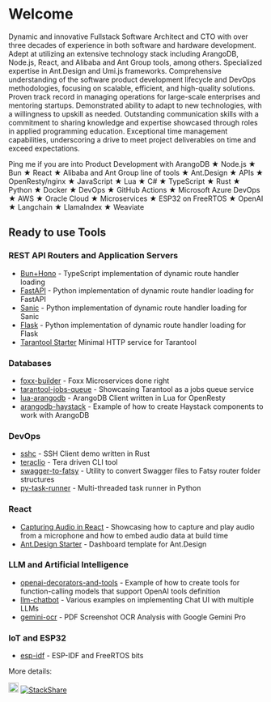 # Welcome 

Dynamic and innovative Fullstack Software Architect and CTO with over three decades of experience in both software and hardware development. Adept at utilizing an extensive technology stack including ArangoDB, Node.js, React, and Alibaba and Ant Group tools, among others. Specialized expertise in Ant.Design and Umi.js frameworks. Comprehensive understanding of the software product development lifecycle and DevOps methodologies, focusing on scalable, efficient, and high-quality solutions. Proven track record in managing operations for large-scale enterprises and mentoring startups. Demonstrated ability to adapt to new technologies, with a willingness to upskill as needed. Outstanding communication skills with a commitment to sharing knowledge and expertise showcased through roles in applied programming education. Exceptional time management capabilities, underscoring a drive to meet project deliverables on time and exceed expectations.

Ping me if you are into Product Development with ArangoDB ★ Node.js ★ Bun ★ React ★ Alibaba and Ant Group line of tools ★ Ant.Design ★ APIs ★ OpenResty/nginx ★ JavaScript ★ Lua ★ C# ★ TypeScript ★ Rust ★ Python ★ Docker ★ DevOps ★ GitHub Actions ★ Microsoft Azure DevOps ★ AWS ★ Oracle Cloud ★ Microservices ★ ESP32 on FreeRTOS ★ OpenAI ★ Langchain ★ LlamaIndex ★ Weaviate

## Ready to use Tools

### REST API Routers and Application Servers

- [Bun+Hono](https://github.com/skitsanos/bun-dynamic-routes) - TypeScript implementation of dynamic route handler loading
- [FastAPI](https://github.com/skitsanos/fastapi-dynamic-routes) - Python implementation of dynamic route handler loading for FastAPI
- [Sanic](https://github.com/skitsanos/sanic-dynamic-routes) - Python implementation of dynamic route handler loading for Sanic
- [Flask](https://github.com/skitsanos/flask-dynamic-routes) - Python implementation of dynamic route handler loading for Flask
- [Tarantool Starter](https://github.com/skitsanos/tarantool-example) Minimal HTTP service for Tarantool

### Databases

- [foxx-builder](https://github.com/skitsanos/foxx-builder) - Foxx Microservices done right
- [tarantool-jobs-queue](https://github.com/skitsanos/tarantool-jobs-queue) - Showcasing Tarantool as a jobs queue service
- [lua-arangodb](https://github.com/skitsanos/lua-arangodb) - ArangoDB Client written in Lua for OpenResty
- [arangodb-haystack](https://github.com/skitsanos/arangodb-haystack) - Example of how to create Haystack components to work with ArangoDB

### DevOps

- [sshc](https://github.com/skitsanos/sshc) - SSH Client demo written in Rust
- [teraclio](https://github.com/skitsanos/teraclio) - Tera driven CLI tool
- [swagger-to-fatsy](https://github.com/skitsanos/swagger-to-fatsy) - Utility to convert Swagger files to Fatsy router folder structures
- [py-task-runner](https://github.com/skitsanos/py-task-runner/) - Multi-threaded task runner in Python

### React

- [Capturing Audio in React](https://github.com/skitsanos/react-tts) - Showcasing how to capture and play audio from a microphone and how to embed audio data at build time
- [Ant.Design Starter](https://github.com/skitsanos/default-dashboard) - Dashboard template for Ant.Design

### LLM and Artificial Intelligence

- [openai-decorators-and-tools](https://github.com/skitsanos/openai-decorators-and-tools) - Example of how to create tools for function-calling models that support OpenAI tools definition
- [llm-chatbot](https://github.com/skitsanos/llm-chatbot) - Various examples on implementing Chat UI with multiple LLMs
- [gemini-ocr](https://github.com/skitsanos/gemini-ocr) - PDF Screenshot OCR Analysis with Google Gemini Pro

### IoT and ESP32

- [esp-idf](https://github.com/skitsanos/esp-idf) - ESP-IDF and FreeRTOS bits

More details: 

[<img src="https://static-exp1.licdn.com/sc/h/90y3av2ns08iojcadywbxioqh" width="20">](https://www.linkedin.com/in/skitsanos/) [![StackShare](http://img.shields.io/badge/tech-stack-0690fa.svg?style=flat)](https://stackshare.io/skitsanos/stack)

